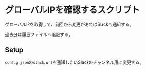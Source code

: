 # グローバルIPを確認するスクリプト
グローバルIPを取得して、前回から変更があればSlackへ通知する。

過去分は履歴ファイルへ追記する。

## Setup
`config.json`の`slack.url`を通知したいSlackのチャンネル用に変更する。

